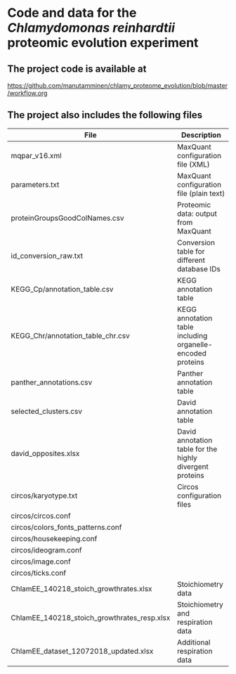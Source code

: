 # Code and data for the _Chlamydomonas reinhardtii_ proteomic evolution experiment

## The project code is available at

https://github.com/manutamminen/chlamy_proteome_evolution/blob/master/workflow.org

## The project also includes the following files

| File                                        | Description                                                |
| ------------------------------------------- | ---------------------------------------------------------- |
| mqpar_v16.xml                               | MaxQuant configuration file (XML)                          |
| parameters.txt                              | MaxQuant configuration file (plain text)                   |
| proteinGroupsGoodColNames.csv               | Proteomic data: output from MaxQuant                       |
| id_conversion_raw.txt                       | Conversion table for different database IDs                |
| KEGG_Cp/annotation_table.csv                | KEGG annotation table                                      |
| KEGG_Chr/annotation_table_chr.csv           | KEGG annotation table including organelle-encoded proteins |
| panther_annotations.csv                     | Panther annotation table                                   |
| selected_clusters.csv                       | David annotation table                                     |
| david_opposites.xlsx                        | David annotation table for the highly divergent proteins   |
| circos/karyotype.txt                        | Circos configuration files                                 |
| circos/circos.conf                          |                                                            |
| circos/colors_fonts_patterns.conf           |                                                            |
| circos/housekeeping.conf                    |                                                            |
| circos/ideogram.conf                        |                                                            |
| circos/image.conf                           |                                                            |
| circos/ticks.conf                           |                                                            |
| ChlamEE_140218_stoich_growthrates.xlsx      | Stoichiometry data                                         |
| ChlamEE_140218_stoich_growthrates_resp.xlsx | Stoichiometry and respiration data                         |
| ChlamEE_dataset_12072018_updated.xlsx       | Additional respiration data                                |
